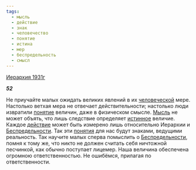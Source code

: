 ```yaml
---
tags:
  - мысль
  - действие
  - знак
  - человечество
  - понятие
  - истина
  - мер
  - беспредельность
  - смысл
---
```

[Иерархия 1931г](https://127.0.0.1:4002/agni/1931)

___52___

Не приучайте малых ожидать великих явлений в их [человеческой](../../../tags/#человечество) мере. Настолько ветхая мера не отвечает действительности; настолько люди извратили [понятие](../../../tags/#понятие) величин, даже в физическом смысле. [Мысль](../../../tags/#мысль) не может объять, что лишь следствие определяет [истинное](../../../tags/#истина) величие. Каждое [действие](../../../tags/#действие) может быть измерено лишь относительно Иерархии и [Беспредельности](../../../tags/#беспредельность). Так эти [понятия](../../../tags/#понятие) для нас будут знаками, ведущими реальность. Так научите малых сперва помыслить о [Беспредельности](../../../tags/#беспредельность), помня к тому же, что никто не должен считать себя ничтожной песчинкой, как обычно поступает лицемер. Наша величина обеспечена огромною ответственностью. Не ошибёмся, прилагая по ответственности.   

